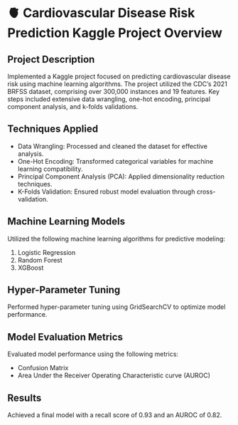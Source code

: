 # 🫀 Cardiovascular Disease Risk Prediction Kaggle Project Overview

## Project Description

Implemented a Kaggle project focused on predicting cardiovascular disease risk using machine learning algorithms. The project utilized the CDC’s 2021 BRFSS dataset, comprising over 300,000 instances and 19 features. Key steps included extensive data wrangling, one-hot encoding, principal component analysis, and k-folds validations.

## Techniques Applied

- Data Wrangling: Processed and cleaned the dataset for effective analysis.
- One-Hot Encoding: Transformed categorical variables for machine learning compatibility.
- Principal Component Analysis (PCA): Applied dimensionality reduction techniques.
- K-Folds Validation: Ensured robust model evaluation through cross-validation.

## Machine Learning Models

Utilized the following machine learning algorithms for predictive modeling:

1. Logistic Regression
2. Random Forest
3. XGBoost

## Hyper-Parameter Tuning

Performed hyper-parameter tuning using GridSearchCV to optimize model performance.

## Model Evaluation Metrics

Evaluated model performance using the following metrics:

- Confusion Matrix
- Area Under the Receiver Operating Characteristic curve (AUROC)

## Results

Achieved a final model with a recall score of 0.93 and an AUROC of 0.82.

